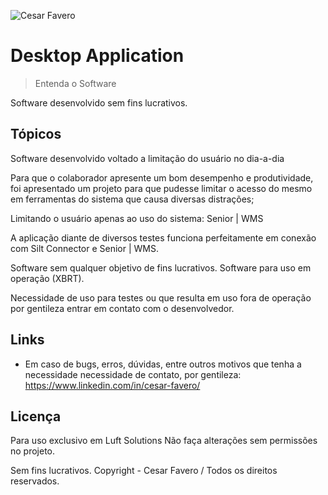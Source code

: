 ![Cesar Favero](https://media-exp1.licdn.com/dms/image/C4E03AQHVMRlYtc-m7w/profile-displayphoto-shrink_100_100/0/1602698867677?e=1611792000&v=beta&t=gCoXuAe_IXYvaV_-gBK5X-7YX0JvgOJAcsR2e7-F3D4)

# Desktop Application
> Entenda o Software

Software desenvolvido sem fins lucrativos.
##  

## Tópicos

Software desenvolvido voltado a limitação do usuário no dia-a-dia

Para que o colaborador apresente um bom desempenho e produtividade,
foi apresentado um projeto para que pudesse limitar o acesso do mesmo
em ferramentas do sistema que causa diversas distrações;

Limitando o usuário apenas ao uso do sistema: Senior | WMS

A aplicação diante de diversos testes funciona perfeitamente em conexão com
Silt Connector e Senior | WMS.

Software sem qualquer objetivo de fins lucrativos.
Software para uso em operação (XBRT).

Necessidade de uso para testes ou que resulta em uso fora de operação
por gentileza entrar em contato com o desenvolvedor.

## Links


  - Em caso de bugs, erros, dúvidas, entre outros motivos que tenha a necessidade
     necessidade de contato, por gentileza: https://www.linkedin.com/in/cesar-favero/


## Licença

Para uso exclusivo em Luft Solutions
Não faça alterações sem permissões no projeto.

Sem fins lucrativos.
Copyright - Cesar Favero / Todos os direitos reservados.
